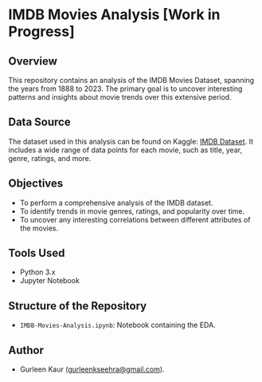 # IMDB Movies Analysis [Work in Progress]

## Overview
This repository contains an analysis of the IMDB Movies Dataset, spanning the years from 1888 to 2023. The primary goal is to uncover interesting patterns and insights about movie trends over this extensive period.

## Data Source
The dataset used in this analysis can be found on Kaggle: [IMDB Dataset](https://www.kaggle.com/datasets/komalkhetlani/imdb-dataset?resource=download). It includes a wide range of data points for each movie, such as title, year, genre, ratings, and more.

## Objectives
- To perform a comprehensive analysis of the IMDB dataset.
- To identify trends in movie genres, ratings, and popularity over time.
- To uncover any interesting correlations between different attributes of the movies.

## Tools Used
- Python 3.x
- Jupyter Notebook

## Structure of the Repository
- `IMDB-Movies-Analysis.ipynb`: Notebook containing the EDA.

## Author
- Gurleen Kaur (gurleenkseehra@gmail.com).
